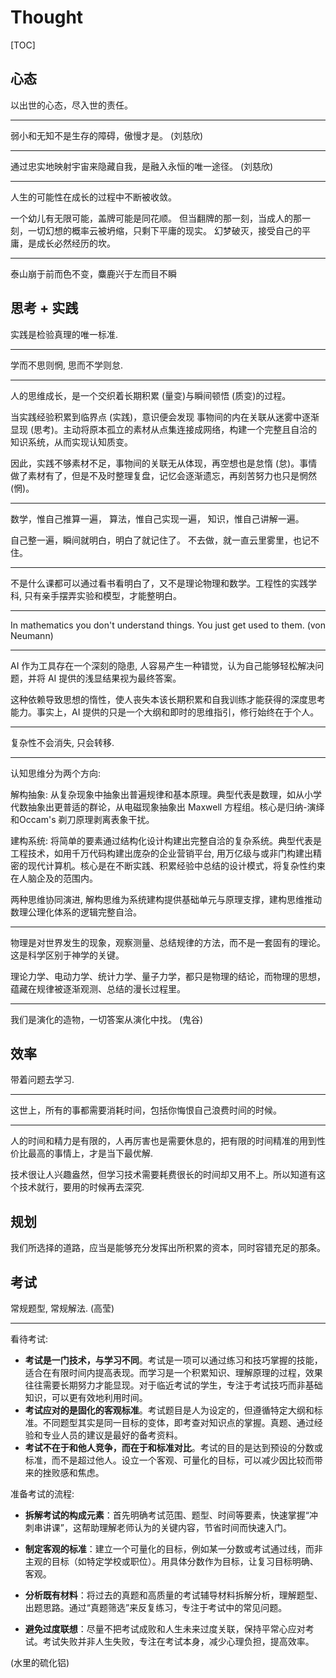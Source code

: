# Thought

[TOC]

## 心态

以出世的心态，尽入世的责任。

---

弱小和无知不是生存的障碍，傲慢才是。 (刘慈欣)

---

通过忠实地映射宇宙来隐藏自我，是融入永恒的唯一途径。 (刘慈欣)

---

人生的可能性在成长的过程中不断被收敛。

一个幼儿有无限可能，盖牌可能是同花顺。
但当翻牌的那一刻，当成人的那一刻，一切幻想的概率云被坍缩，只剩下平庸的现实。
幻梦破灭，接受自己的平庸，是成长必然经历的坎。

---

泰山崩于前而色不变，麋鹿兴于左而目不瞬

## 思考 + 实践

实践是检验真理的唯一标准.

---

学而不思则惘, 思而不学则怠.

---

人的思维成长，是一个交织着长期积累 (量变)与瞬间顿悟 (质变)的过程。

当实践经验积累到临界点 (实践)，意识便会发现 事物间的内在关联从迷雾中逐渐显现 (思考)。主动将原本孤立的素材从点集连接成网络，构建一个完整且自洽的知识系统，从而实现认知质变。

因此，实践不够素材不足，事物间的关联无从体现，再空想也是怠惰 (怠)。事情做了素材有了，但是不及时整理复盘，记忆会逐渐遗忘，再刻苦努力也只是惘然 (惘)。

---

数学，惟自己推算一遍，
算法，惟自己实现一遍，
知识，惟自己讲解一遍。

自己整一遍，瞬间就明白，明白了就记住了。
不去做，就一直云里雾里，也记不住。

---

不是什么课都可以通过看书看明白了，又不是理论物理和数学。工程性的实践学科, 只有亲手摆弄实验和模型，才能整明白。

---

In mathematics you don't understand things. You just get used to them.  (von Neumann)

---

AI 作为工具存在一个深刻的隐患, 人容易产生一种错觉，认为自己能够轻松解决问题，并将 AI 提供的浅显结果视为最终答案。

这种依赖导致思想的惰性，使人丧失本该长期积累和自我训练才能获得的深度思考能力。事实上，AI 提供的只是一个大纲和即时的思维指引，修行始终在于个人。

---

复杂性不会消失, 只会转移.

---

认知思维分为两个方向:

解构抽象: 从复杂现象中抽象出普遍规律和基本原理。典型代表是数理，如从小学代数抽象出更普适的群论，从电磁现象抽象出 Maxwell 方程组。核心是归纳-演绎和Occam's 剃刀原理剥离表象干扰。

建构系统: 将简单的要素通过结构化设计构建出完整自洽的复杂系统。典型代表是工程技术，如用千万代码构建出庞杂的企业营销平台, 用万亿级与或非门构建出精密的现代计算机。核心是在不断实践、积累经验中总结的设计模式，将复杂性约束在人脑企及的范围内。

两种思维协同演进, 解构思维为系统建构提供基础单元与原理支撑，建构思维推动数理公理化体系的逻辑完整自洽。

---

物理是对世界发生的现象，观察测量、总结规律的方法，而不是一套固有的理论。
这是科学区别于神学的关键。

理论力学、电动力学、统计力学、量子力学，都只是物理的结论，而物理的思想，蕴藏在规律被逐渐观测、总结的漫长过程里。

---

我们是演化的造物，一切答案从演化中找。 (鬼谷)

## 效率

带着问题去学习.

---

这世上，所有的事都需要消耗时间，包括你悔恨自己浪费时间的时候。

---

人的时间和精力是有限的，人再厉害也是需要休息的，把有限的时间精准的用到性价比最高的事情上，才是当下最优解. 

技术很让人兴趣盎然，但学习技术需要耗费很长的时间却又用不上。所以知道有这个技术就行，要用的时候再去深究.


## 规划

我们所选择的道路，应当是能够充分发挥出所积累的资本，同时容错充足的那条。


## 考试

常规题型, 常规解法. (高莹)

---

看待考试: 
- **考试是一门技术，与学习不同**。考试是一项可以通过练习和技巧掌握的技能，适合在有限时间内提高表现。而学习是一个积累知识、理解原理的过程，效果往往需要长期努力才能显现。对于临近考试的学生，专注于考试技巧而非基础知识，可以更有效地利用时间。
- **考试应对的是固化的客观标准**。考试题目是人为设定的，但遵循特定大纲和标准。不同题型其实是同一目标的变体，即考查对知识点的掌握。真题、通过经验和专业人员的建议是最好的备考资料。
- **考试不在于和他人竞争，而在于和标准对比**。考试的目的是达到预设的分数或标准，而不是超过他人。设立一个客观、可量化的目标，可以减少因比较而带来的挫败感和焦虑。

准备考试的流程:

- **拆解考试的构成元素**：首先明确考试范围、题型、时间等要素，快速掌握“冲刺串讲课”，这帮助理解老师认为的关键内容，节省时间而快速入门。

- **制定客观的标准**：建立一个可量化的目标，例如某一分数或考试通过线，而非主观的目标（如特定学校或职位）。用具体分数作为目标，让复习目标明确、客观。

- **分析既有材料**：将过去的真题和高质量的考试辅导材料拆解分析，理解题型、出题思路。通过“真题筛选”来反复练习，专注于考试中的常见问题。

- **避免过度联想**：尽量不把考试成败和人生未来过度关联，保持平常心应对考试。考试失败并非人生失败，专注在考试本身，减少心理负担，提高效率。

(水里的硫化铝)


